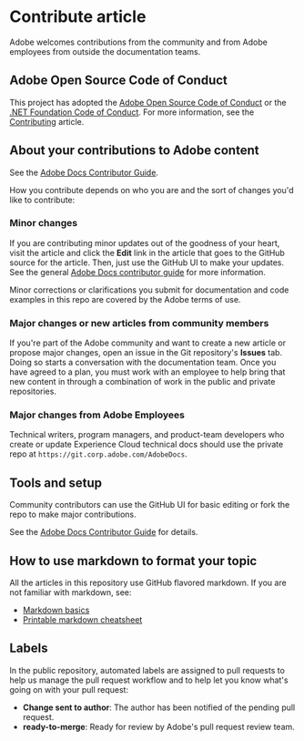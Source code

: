# Contribute article

Adobe welcomes contributions from the community and from Adobe employees from outside the documentation teams.

## Adobe Open Source Code of Conduct

This project has adopted the [Adobe Open Source Code of Conduct](code-of-conduct.md) or the [.NET Foundation Code of Conduct](https://dotnetfoundation.org/about/policies/code-of-conduct). For more information, see the [Contributing](contributing.md) article.

## About your contributions to Adobe content

See the [Adobe Docs Contributor Guide](https://experienceleague.adobe.com/en/docs/contributor/contributor-guide/introduction).

How you contribute depends on who you are and the sort of changes you'd like to contribute:

### Minor changes

If you are contributing minor updates out of the goodness of your heart, visit the article and click the **Edit** link in the article that goes to the GitHub source for the article. Then, just use the GitHub UI to make your updates. See the general [Adobe Docs contributor guide](https://experienceleague.adobe.com/en/docs/contributor/contributor-guide/introduction) for more information.

Minor corrections or clarifications you submit for documentation and code examples in this repo are covered by the Adobe terms of use.

### Major changes or new articles from community members

If you're part of the Adobe community and want to create a new article or propose major changes, open an issue in the Git repository's **Issues** tab. Doing so starts a conversation with the documentation team. Once you have agreed to a plan, you must work with an employee to help bring that new content in through a combination of work in the public and private repositories.

<!--
If you submit a pull request with significant changes to documentation and code examples, you'll see a message in the pull request asking you to submit an online contribution license agreement (CLA). We need you to complete the online form before we can review your pull request.
-->

### Major changes from Adobe Employees

Technical writers, program managers, and product-team developers who create or update Experience Cloud technical docs should use the private repo at `https://git.corp.adobe.com/AdobeDocs`.


<!--Employees from other parts of the Adobe world should use the public repo for minor updates.-->

## Tools and setup

Community contributors can use the GitHub UI for basic editing or fork the repo to make major contributions.

See the [Adobe Docs Contributor Guide](https://experienceleague.adobe.com/en/docs/contributor/contributor-guide/introduction) for details.

## How to use markdown to format your topic

All the articles in this repository use GitHub flavored markdown. If you are not familiar with markdown, see:

* [Markdown basics](https://docs.github.com/en/get-started/writing-on-github/getting-started-with-writing-and-formatting-on-github)
* [Printable markdown cheatsheet](https://docs.github.com/en)

## Labels

In the public repository, automated labels are assigned to pull requests to help us manage the pull request workflow and to help let you know what's going on with your pull request:

* **Change sent to author**: The author has been notified of the pending pull request.
* **ready-to-merge**: Ready for review by Adobe's pull request review team.
